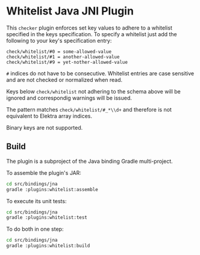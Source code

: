 # Whitelist Java JNI Plugin

This `checker` plugin enforces set key values to adhere to a whitelist specified in the keys specification. To specify a whitelist just add the following to your key's specification entry:

```
check/whitelist/#0 = some-allowed-value
check/whitelist/#1 = another-allowed-value
check/whitelist/#9 = yet-nother-allowed-value
```

`#` indices do not have to be consecutive. Whitelist entries are case sensitive and are not checked or normalized when read.

Keys below `check/whitelist` not adhering to the schema above will be ignored and correspondig warnings will be issued.

The pattern matches `check/whitelist/#_*\\d+` and therefore is not equivalent to Elektra array indices.

Binary keys are not supported.

## Build

The plugin is a subproject of the Java binding Gradle multi-project.

To assemble the plugin's JAR:

```sh
cd src/bindings/jna
gradle :plugins:whitelist:assemble
```

To execute its unit tests:

```sh
cd src/bindings/jna
gradle :plugins:whitelist:test
```

To do both in one step:

```sh
cd src/bindings/jna
gradle :plugins:whitelist:build
```
